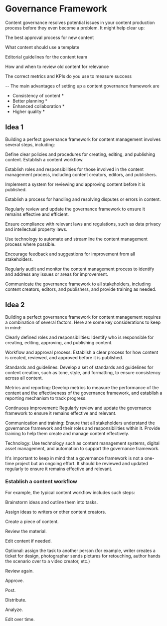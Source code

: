 # Governance Framework

Content governance resolves potential issues in your content production process before they even become a problem. It might help clear up:

The best approval process for new content

What content should use a template

Editorial guidelines for the content team 

How and when to review old content for relevance

The correct metrics and KPIs do you use to measure success


-- The main advantages of setting up a content governance framework are
* Consistency of content *
* Better planning *
* Enhanced collaboration *
* Higher quality *



## Idea 1
Building a perfect governance framework for content management involves several steps, including:

Define clear policies and procedures for creating, editing, and publishing content. Establish a content workflow.

Establish roles and responsibilities for those involved in the content management process, including content creators, editors, and publishers.

Implement a system for reviewing and approving content before it is published.

Establish a process for handling and resolving disputes or errors in content.

Regularly review and update the governance framework to ensure it remains effective and efficient.

Ensure compliance with relevant laws and regulations, such as data privacy and intellectual property laws.

Use technology to automate and streamline the content management process where possible.

Encourage feedback and suggestions for improvement from all stakeholders.

Regularly audit and monitor the content management process to identify and address any issues or areas for improvement.

Communicate the governance framework to all stakeholders, including content creators, editors, and publishers, and provide training as needed.



## Idea 2
Building a perfect governance framework for content management requires a combination of several factors. Here are some key considerations to keep in mind:

Clearly defined roles and responsibilities: Identify who is responsible for creating, editing, approving, and publishing content.

Workflow and approval process: Establish a clear process for how content is created, reviewed, and approved before it is published.

Standards and guidelines: Develop a set of standards and guidelines for content creation, such as tone, style, and formatting, to ensure consistency across all content.

Metrics and reporting: Develop metrics to measure the performance of the content and the effectiveness of the governance framework, and establish a reporting mechanism to track progress.

Continuous improvement: Regularly review and update the governance framework to ensure it remains effective and relevant.

Communication and training: Ensure that all stakeholders understand the governance framework and their roles and responsibilities within it. Provide training to help them create and manage content effectively.

Technology: Use technology such as content management systems, digital asset management, and automation to support the governance framework.

It's important to keep in mind that a governance framework is not a one-time project but an ongoing effort. It should be reviewed and updated regularly to ensure it remains effective and relevant.



### Establish a content workflow

For example, the typical content workflow includes such steps:

Brainstorm ideas and outline them into tasks.

Assign ideas to writers or other content creators. 

Create a piece of content. 

Review the material.

Edit content if needed.

Optional: assign the task to another person (for example, writer creates a ticket for design, photographer sends pictures for retouching, author hands the scenario over to a video creator, etc.)

Review again.

Approve.

Post.

Distribute.

Analyze.

Edit over time. 

